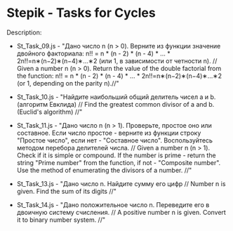 # Stepik - Tasks for Cycles
Description:

- St_Task_09.js - 
"Дано число n (n > 0). Верните из функции значение двойного факториала: n!! = n * (n - 2) * (n - 4) * ... * 2n!!=n∗(n−2)∗(n−4)∗...∗2 (или 1, в зависимости от четности n). 
// Given a number n (n > 0). Return the value of the double factorial from the function: n!! = n * (n - 2) * (n - 4) * ... * 2n!!=n∗(n−2)∗(n−4)∗...∗2 (or 1, depending on the parity n).//"

- St_Task_10.js - 
"Найдите наибольший общий делитель чисел a и b. (алгоритм Евклида) // Find the greatest common divisor of a and b. (Euclid's algorithm) //"

- St_Task_11.js - 
"Дано число n (n > 1). Проверьте, простое оно или составное. Если число простое - верните из функции строку "Простое число", если нет - "Составное число". Воспользуйтесь методом перебора делителей числа. // Given a number n (n > 1). Check if it is simple or compound. If the number is prime - return the string "Prime number" from the function, if not - "Composite number". Use the method of enumerating the divisors of a number. //"

- St_Task_13.js - 
"Дано число n. Найдите сумму его цифр // Number n is given. Find the sum of its digits //"

- St_Task_14.js - 
"Дано положительное число n. Переведите его в двоичную систему счисления. // A positive number n is given. Convert it to binary number system. //"
